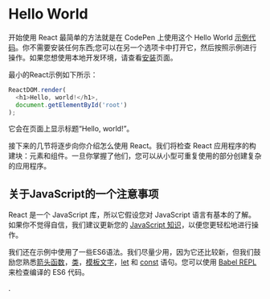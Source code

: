 # Hello World

开始使用 React 最简单的方法就是在 CodePen 上使用这个 Hello World [示例代码](https://reactjs.org/redirect-to-codepen/hello-world)。你不需要安装任何东西;您可以在另一个选项卡中打开它，然后按照示例进行操作。如果您想使用本地开发环境，请查看[安装](https://reactjs.org/docs/installation.html)页面。

最小的React示例如下所示：

```js
ReactDOM.render(
  <h1>Hello, world!</h1>,
  document.getElementById('root')
);
```

它会在页面上显示标题“Hello, world!”。

接下来的几节将逐步向你介绍怎么使用 React。我们将检查 React 应用程序的构建块：元素和组件。一旦你掌握了他们，您可以从小型可重复使用的部分创建复杂的应用程序。



## 关于JavaScript的一个注意事项

React 是一个 JavaScript 库，所以它假设您对 JavaScript 语言有基本的了解。如果你不觉得自信，我们建议更新您的 [JavaScript 知识](https://developer.mozilla.org/en-US/docs/Web/JavaScript/A_re-introduction_to_JavaScript)，以便您更轻松地进行操作。

我们还在示例中使用了一些ES6语法。我们尽量少用，因为它还比较新，但我们鼓励您熟悉[箭头函数](https://developer.mozilla.org/en-US/docs/Web/JavaScript/Reference/Functions/Arrow_functions)，[类](https://developer.mozilla.org/en-US/docs/Web/JavaScript/Reference/Classes)，[模板文字](https://developer.mozilla.org/en/docs/Web/JavaScript/Reference/Template_literals)，[let](https://developer.mozilla.org/en-US/docs/Web/JavaScript/Reference/Statements/let) 和 [const](https://developer.mozilla.org/en-US/docs/Web/JavaScript/Reference/Statements/const) 语句。您可以使用 [Babel REPL](https://babeljs.io/repl/#?presets=react&code_lz=MYewdgzgLgBApgGzgWzmWBeGAeAFgRgD4AJRBEAGhgHcQAnBAEwEJsB6AwgbgChRJY_KAEMAlmDh0YWRiGABXVOgB0AczhQAokiVQAQgE8AkowAUAcjogQUcwEpeAJTjDgUACIB5ALLK6aRklTRBQ0KCohMQk6ByA) 来检查编译的 ES6 代码。



















.

